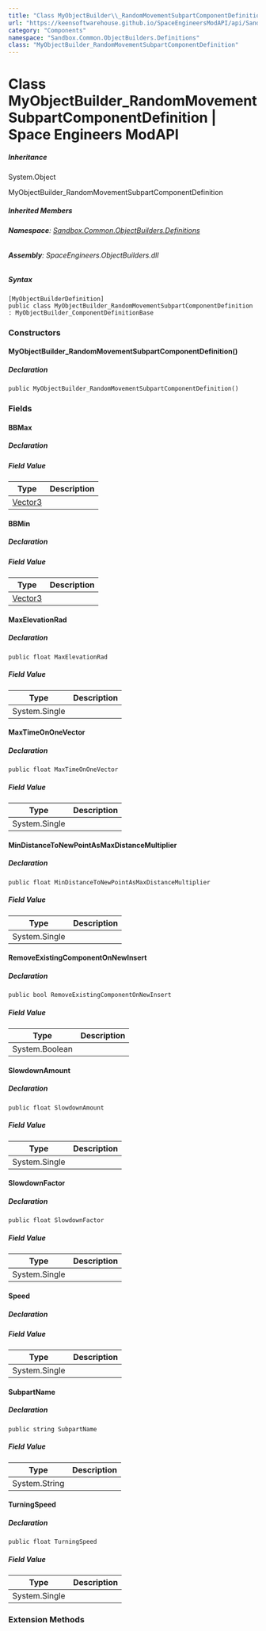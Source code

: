 ```yaml
---
title: "Class MyObjectBuilder\\_RandomMovementSubpartComponentDefinition"
url: "https://keensoftwarehouse.github.io/SpaceEngineersModAPI/api/Sandbox.Common.ObjectBuilders.Definitions.MyObjectBuilder_RandomMovementSubpartComponentDefinition.html"
category: "Components"
namespace: "Sandbox.Common.ObjectBuilders.Definitions"
class: "MyObjectBuilder_RandomMovementSubpartComponentDefinition"
---
```


# Class MyObjectBuilder\_RandomMovementSubpartComponentDefinition | Space Engineers ModAPI

##### Inheritance

System.Object

MyObjectBuilder\_RandomMovementSubpartComponentDefinition

##### Inherited Members

###### **Namespace**: [Sandbox.Common.ObjectBuilders.Definitions](https://keensoftwarehouse.github.io/SpaceEngineersModAPI/api/Sandbox.Common.ObjectBuilders.Definitions.html)

###### **Assembly**: SpaceEngineers.ObjectBuilders.dll

##### Syntax

```
[MyObjectBuilderDefinition]
public class MyObjectBuilder_RandomMovementSubpartComponentDefinition : MyObjectBuilder_ComponentDefinitionBase
```

### Constructors

#### MyObjectBuilder\_RandomMovementSubpartComponentDefinition()

##### Declaration

```
public MyObjectBuilder_RandomMovementSubpartComponentDefinition()
```

### Fields

#### BBMax

##### Declaration

##### Field Value

| Type | Description |
| --- | --- |
| [Vector3](https://keensoftwarehouse.github.io/SpaceEngineersModAPI/api/VRageMath.Vector3.html) |     |

#### BBMin

##### Declaration

##### Field Value

| Type | Description |
| --- | --- |
| [Vector3](https://keensoftwarehouse.github.io/SpaceEngineersModAPI/api/VRageMath.Vector3.html) |     |

#### MaxElevationRad

##### Declaration

```
public float MaxElevationRad
```

##### Field Value

| Type | Description |
| --- | --- |
| System.Single |     |

#### MaxTimeOnOneVector

##### Declaration

```
public float MaxTimeOnOneVector
```

##### Field Value

| Type | Description |
| --- | --- |
| System.Single |     |

#### MinDistanceToNewPointAsMaxDistanceMultiplier

##### Declaration

```
public float MinDistanceToNewPointAsMaxDistanceMultiplier
```

##### Field Value

| Type | Description |
| --- | --- |
| System.Single |     |

#### RemoveExistingComponentOnNewInsert

##### Declaration

```
public bool RemoveExistingComponentOnNewInsert
```

##### Field Value

| Type | Description |
| --- | --- |
| System.Boolean |     |

#### SlowdownAmount

##### Declaration

```
public float SlowdownAmount
```

##### Field Value

| Type | Description |
| --- | --- |
| System.Single |     |

#### SlowdownFactor

##### Declaration

```
public float SlowdownFactor
```

##### Field Value

| Type | Description |
| --- | --- |
| System.Single |     |

#### Speed

##### Declaration

##### Field Value

| Type | Description |
| --- | --- |
| System.Single |     |

#### SubpartName

##### Declaration

```
public string SubpartName
```

##### Field Value

| Type | Description |
| --- | --- |
| System.String |     |

#### TurningSpeed

##### Declaration

```
public float TurningSpeed
```

##### Field Value

| Type | Description |
| --- | --- |
| System.Single |     |

### Extension Methods
